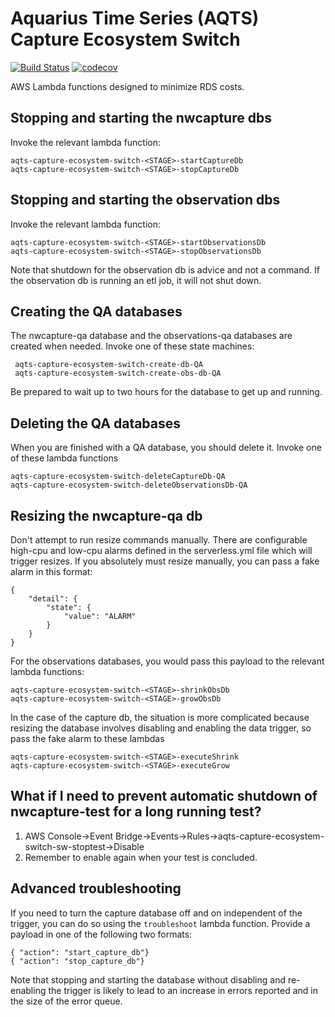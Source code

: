 # Aquarius Time Series (AQTS) Capture Ecosystem Switch
[![Build Status](https://travis-ci.org/usgs/aqts-capture-ecosystem-switch.svg?branch=master)](https://travis-ci.org/usgs/aqts-capture-ecosystem-switch)
[![codecov](https://codecov.io/gh/usgs/aqts-capture-ecosystem-switch/branch/master/graph/badge.svg)](https://codecov.io/gh/usgs/aqts-capture-ecosystem-switch)

AWS Lambda functions designed to minimize RDS costs.


## Stopping and starting the nwcapture dbs

Invoke the relevant lambda function:

```
aqts-capture-ecosystem-switch-<STAGE>-startCaptureDb
aqts-capture-ecosystem-switch-<STAGE>-stopCaptureDb
```

## Stopping and starting the observation dbs

Invoke the relevant lambda function:

```
aqts-capture-ecosystem-switch-<STAGE>-startObservationsDb
aqts-capture-ecosystem-switch-<STAGE>-stopObservationsDb
```


Note that shutdown for the observation db is advice and not a command.  If the
observation db is running an etl job, it will not shut down.

## Creating the QA databases

The nwcapture-qa database and the observations-qa databases are created when needed.  Invoke one of these state 
machines:

```
 aqts-capture-ecosystem-switch-create-db-QA 
 aqts-capture-ecosystem-switch-create-obs-db-QA
```

Be prepared to wait up to two hours for the database to get up and running.

## Deleting the QA databases

When you are finished with a QA database, you should delete it.  Invoke one of these lambda functions 

```
aqts-capture-ecosystem-switch-deleteCaptureDb-QA
aqts-capture-ecosystem-switch-deleteObservationsDb-QA
```

## Resizing the nwcapture-qa db

Don't attempt to run resize commands manually.  There are configurable high-cpu and low-cpu alarms defined in the 
serverless.yml file which will trigger resizes.  If you absolutely must resize manually, you can pass a fake alarm
in this format:

```
{
    "detail": {
        "state": {
            "value": "ALARM"
        }
    }
}
```

For the observations databases, you would pass this payload to the relevant lambda functions:

```
aqts-capture-ecosystem-switch-<STAGE>-shrinkObsDb
aqts-capture-ecosystem-switch-<STAGE>-growObsDb
```

In the case of the capture db, the situation is more complicated because resizing the database involves disabling
and enabling the data trigger, so pass the fake alarm to these lambdas

```
aqts-capture-ecosystem-switch-<STAGE>-executeShrink
aqts-capture-ecosystem-switch-<STAGE>-executeGrow
```

## What if I need to prevent automatic shutdown of nwcapture-test for a long running test?

1. AWS Console->Event Bridge->Events->Rules->aqts-capture-ecosystem-switch-sw-stoptest->Disable
2. Remember to enable again when your test is concluded.

## Advanced troubleshooting

If you need to turn the capture database off and on independent of the trigger, you can do so using the
```troubleshoot``` lambda function.  Provide a payload in one of the following two formats:

```
{ "action": "start_capture_db"}
{ "action": "stop_capture_db"}
```

Note that stopping and starting the database without disabling and re-enabling the trigger is likely to
lead to an increase in errors reported and in the size of the error queue.  
